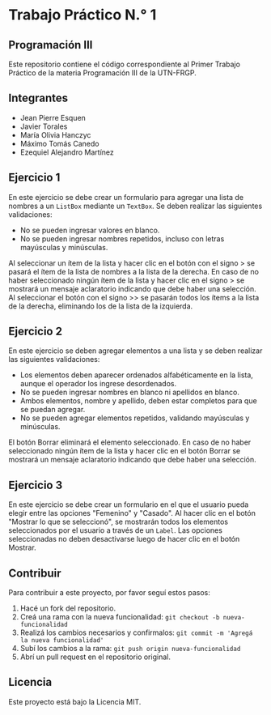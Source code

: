 # Trabajo Práctico N.° 1
## Programación III

Este repositorio contiene el código correspondiente al Primer Trabajo Práctico de la materia Programación III de la UTN-FRGP.

## Integrantes

- Jean Pierre Esquen
- Javier Torales
- María Olivia Hanczyc
- Máximo Tomás Canedo
- Ezequiel Alejandro Martínez

## Ejercicio 1

En este ejercicio se debe crear un formulario para agregar una lista de nombres a un `ListBox` mediante un `TextBox`. Se deben realizar las siguientes validaciones:

- No se pueden ingresar valores en blanco.
- No se pueden ingresar nombres repetidos, incluso con letras mayúsculas y minúsculas.

Al seleccionar un ítem de la lista y hacer clic en el botón con el signo > se pasará el ítem de la lista de nombres a la lista de la derecha. En caso de no haber seleccionado ningún ítem de la lista y hacer clic en el signo > se mostrará un mensaje aclaratorio indicando que debe haber una selección. Al seleccionar el botón con el signo >> se pasarán todos los ítems a la lista de la derecha, eliminando los de la lista de la izquierda.

## Ejercicio 2

En este ejercicio se deben agregar elementos a una lista y se deben realizar las siguientes validaciones:

- Los elementos deben aparecer ordenados alfabéticamente en la lista, aunque el operador los ingrese desordenados.
- No se pueden ingresar nombres en blanco ni apellidos en blanco.
- Ambos elementos, nombre y apellido, deben estar completos para que se puedan agregar.
- No se pueden agregar elementos repetidos, validando mayúsculas y minúsculas.

El botón Borrar eliminará el elemento seleccionado. En caso de no haber seleccionado ningún ítem de la lista y hacer clic en el botón Borrar se mostrará un mensaje aclaratorio indicando que debe haber una selección.

## Ejercicio 3

En este ejercicio se debe crear un formulario en el que el usuario pueda elegir entre las opciones "Femenino" y "Casado". Al hacer clic en el botón "Mostrar lo que se seleccionó", se mostrarán todos los elementos seleccionados por el usuario a través de un `Label`. Las opciones seleccionadas no deben desactivarse luego de hacer clic en el botón Mostrar.

## Contribuir

Para contribuir a este proyecto, por favor seguí estos pasos:

1. Hacé un fork del repositorio.
2. Creá una rama con la nueva funcionalidad: `git checkout -b nueva-funcionalidad`
3. Realizá los cambios necesarios y confirmalos: `git commit -m 'Agregá la nueva funcionalidad'`
4. Subí los cambios a la rama: `git push origin nueva-funcionalidad`
5. Abrí un pull request en el repositorio original.

## Licencia

Este proyecto está bajo la Licencia MIT.

